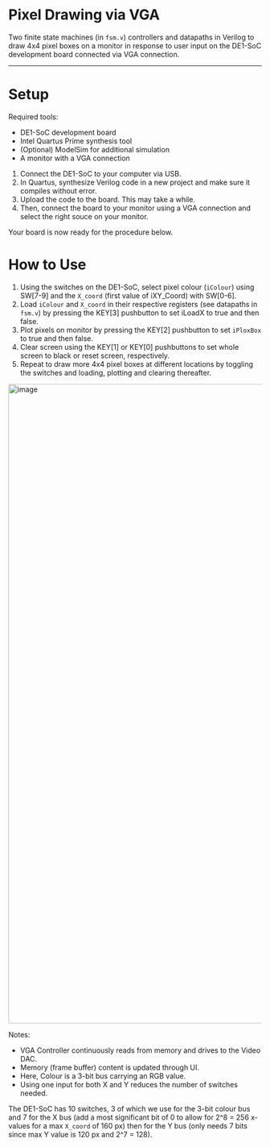# Pixel Drawing via VGA

Two finite state machines (in `fsm.v`) controllers and datapaths in Verilog to draw 4x4 pixel boxes on a monitor in response to user input on the DE1-SoC development board connected via VGA connection.

---

# Setup

Required tools:
- DE1-SoC development board
- Intel Quartus Prime synthesis tool
- (Optional) ModelSim for additional simulation
- A monitor with a VGA connection

1. Connect the DE1-SoC to your computer via USB.
2. In Quartus, synthesize Verilog code in a new project and make sure it compiles without error. 
3. Upload the code to the board. This may take a while.
4. Then, connect the board to your monitor using a VGA connection and select the right souce on your monitor. 

Your board is now ready for the procedure below.


# How to Use


1. Using the switches on the DE1-SoC, select pixel colour (`iColour`) using SW[7-9] and the `X_coord` (first value of iXY_Coord) with SW[0-6].
2. Load `iColour` and `X_coord` in their respective registers (see datapaths in `fsm.v`) by pressing the KEY[3] pushbutton to set iLoadX to true and then false.
3. Plot pixels on monitor by pressing the KEY[2] pushbutton to set `iPloxBox` to true and then false.
4. Clear screen using the KEY[1] or KEY[0] pushbuttons to set whole screen to black or reset screen, respectively.
5. Repeat to draw more 4x4 pixel boxes at different locations by toggling the switches and loading, plotting and clearing thereafter. 


<img width="1269" alt="image" src="https://user-images.githubusercontent.com/72678323/147271590-8368a876-ebac-411f-8267-0cab34a9f864.png">


Notes:
- VGA Controller continuously reads from memory and drives to the Video DAC.
- Memory (frame buffer) content is updated through UI.
- Here, Colour is a 3-bit bus carrying an RGB value. 
- Using one input for both X and Y reduces the number of switches needed. 

The DE1-SoC has 10 switches, 3 of which we use for the 3-bit colour bus and 7 for the X bus (add a most significant bit of 0 to allow for 2^8 = 256 x-values for a max `X_coord` of 160 px) then for the Y bus (only needs 7 bits since max Y value is 120 px and 2^7 = 128).  
